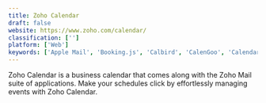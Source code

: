 ```yaml
---
title: Zoho Calendar
draft: false 
website: https://www.zoho.com/calendar/
classification: ['']
platform: ['Web']
keywords: ['Apple Mail', 'Booking.js', 'Calbird', 'CalenGoo', 'Calendarify.Me', 'EmojiCalendar by Planable', 'Google Calendar', 'Lightning Calendar', 'Maker Goals', 'MemoCalendar.net', 'One Calendar', 'Outlook', 'Papier', 'Polar Liquoo', 'Rainlendar', 'SSuite My Calendar Diary', 'Simple Calendar', 'VueMinder Calendar', 'WebCalendar', 'wtplan']
---
```

Zoho Calendar is a business calendar that comes along with the Zoho Mail suite of applications. Make your schedules click by effortlessly managing events with Zoho Calendar.